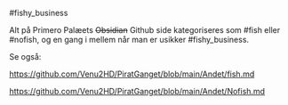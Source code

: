 #fishy_business 

Alt på Primero Palæets ~~Obsidian~~ Github side kategoriseres som #fish eller #nofish, og en gang i mellem når man er usikker #fishy_business.

Se også:

https://github.com/Venu2HD/PiratGanget/blob/main/Andet/fish.md

https://github.com/Venu2HD/PiratGanget/blob/main/Andet/Nofish.md
